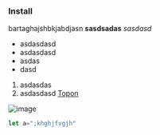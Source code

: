 ### Install
bartaghajshbkjabdjasn **sasdsadas** *sasdasd*

* asdasdasd
* asdasdasd
* asdas
* dasd
1) asdasdas
2) asdasdasd
[Topon](https://topon.ir)<br />

![image](images/1.png)



```js 
let a=";khghjfvgjh"
```

